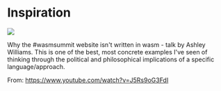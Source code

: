# Inspiration

![](https://db-feed.s3.amazonaws.com/legacy/shot-2020-09-22_12-47-25-1600793447.png)

Why the #wasmsummit website isn't written in wasm - talk by Ashley Williams. This is one of the best, most concrete examples I've seen of thinking through the political and philosophical implications of a specific language/approach.

From: https://www.youtube.com/watch?v=J5Rs9oG3FdI